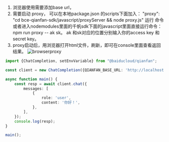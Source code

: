
1. 浏览器使用需要添加base url，
2. 需要启动 proxy， 可以在本地package.json 的scripts下面加入： "proxy": "cd bce-qianfan-sdk/javascript/proxyServer && node proxy.js" 运行 命令
或者进入nodemodules里面的千帆sdk下面的javascript里面直接运行命令： npm run proxy -- ak sk。 ak 和sk对应的位置分别输入你的access key 和secret key。
3. proxy启动后，用浏览器打开html文件，刷新，即可在console里面查看返回结果。
![browserproxy](../docs/imgs/browserproxy.jpeg)

```ts
import {ChatCompletion, setEnvVariable} from "@baiducloud/qianfan";

const client = new ChatCompletion({QIANFAN_BASE_URL: 'http://localhost:3001'});

async function main() {
    const resp = await client.chat({
        messages: [
            {
                role: 'user',
                content: '你好！',
            },
        ],
    });
    console.log(resp);
}

main();
```
